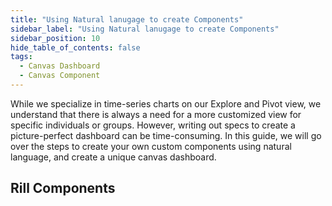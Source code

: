 ```yaml
---
title: "Using Natural lanugage to create Components"
sidebar_label: "Using Natural lanugage to create Components"
sidebar_position: 10
hide_table_of_contents: false
tags:
  - Canvas Dashboard
  - Canvas Component
---
```


While we specialize in time-series charts on our Explore and Pivot view, we understand that there is always a need for a more customized view for specific individuals or groups. However, writing out specs to create a picture-perfect dashboard can be time-consuming. 
In this guide, we will go over the steps to create your own custom components using natural language, and create a unique canvas dashboard. 


## Rill Components